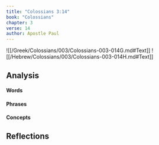 ```yaml
---
title: "Colossians 3:14"
book: "Colossians"
chapter: 3
verse: 14
author: Apostle Paul
---
```

![[/Greek/Colossians/003/Colossians-003-014G.md#Text]]
![[/Hebrew/Colossians/003/Colossians-003-014H.md#Text]]

## Analysis

#### Words

#### Phrases

#### Concepts

## Reflections
